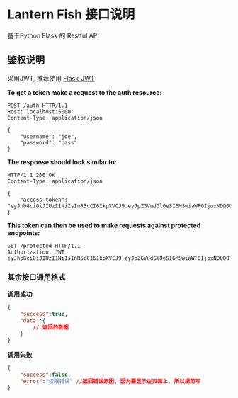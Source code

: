 # Lantern Fish 接口说明

基于Python Flask 的 Restful API

## 鉴权说明

采用JWT, 推荐使用 [Flask-JWT](https://pythonhosted.org/Flask-JWT/#flask-jwt) 

**To get a token make a request to the auth resource:**

```
POST /auth HTTP/1.1
Host: localhost:5000
Content-Type: application/json

{
    "username": "joe",
    "password": "pass"
}
```

**The response should look similar to:**

```
HTTP/1.1 200 OK
Content-Type: application/json

{
    "access_token": "eyJhbGciOiJIUzI1NiIsInR5cCI6IkpXVCJ9.eyJpZGVudGl0eSI6MSwiaWF0IjoxNDQ0OTE3NjQwLCJuYmYiOjE0NDQ5MTc2NDAsImV4cCI6MTQ0NDkxNzk0MH0.KPmI6WSjRjlpzecPvs3q_T3cJQvAgJvaQAPtk1abC_E"
}
```

**This token can then be used to make requests against protected endpoints:**

```
GET /protected HTTP/1.1
Authorization: JWT eyJhbGciOiJIUzI1NiIsInR5cCI6IkpXVCJ9.eyJpZGVudGl0eSI6MSwiaWF0IjoxNDQ0OTE3NjQwLCJuYmYiOjE0NDQ5MTc2NDAsImV4cCI6MTQ0NDkxNzk0MH0.KPmI6WSjRjlpzecPvs3q_T3cJQvAgJvaQAPtk1abC_E
```

### 其余接口通用格式

**调用成功**

```json
{
    "success":true,
    "data":{
        // 返回的数据
    }
}
```

**调用失败**

```json
{
    "success":false,
    "error":"权限错误" //返回错误原因, 因为要显示在页面上, 所以规范写
}
```



